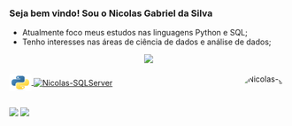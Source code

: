 ### Seja bem vindo! Sou o Nicolas Gabriel da Silva


- Atualmente foco meus estudos nas linguagens Python e SQL;
- Tenho interesses nas áreas de ciência de dados e análise de dados;

<div align="center">
  <a href="https://github.com/nicolasdsgabriel
  <img height="180em" src="https://github-readme-stats.vercel.app/api?username=nicolasdsgabriel&theme=dark&include_all_commits=true&count_private=true"/>
  <img height="180em" src="https://github-readme-stats.vercel.app/api/top-langs/?username=nicolasdsgabriel&layout=compact&langs_count=7&theme=dark"/>
</div>
<div style="display: inline_block"><br>
  <img align="center" alt="Nicolas-Python" height="30" width="40" src="https://raw.githubusercontent.com/devicons/devicon/master/icons/python/python-original.svg">
  <img align="center" alt="Nicolas-SQLServer" height="30" width="40" src="<img src="https://cdn.jsdelivr.net/gh/devicons/devicon/icons/microsoftsqlserver/microsoftsqlserver-plain.svg">
   <img align="right" alt="Nicolas-gif" height="150" style="border-radius:50px;" src="https://media4.giphy.com/media/tSqwsQ1dMq9xC6cqlP/giphy.gif?cid=790b761134d8165c9484e70caf32fd49a0998b110833fb75&rid=giphy.gif&ct=g">
</div>

##

<div>
  <a href = "mailto:nicolasdsgabriel@gmail.com"><img src="https://img.shields.io/badge/-Gmail-%23333?style=for-the-badge&logo=gmail&logoColor=white" target="_blank"></a>
  <a href="https://www.linkedin.com/in/nicolas-gabriel-da-silva-626a211b3/" target="_blank"><img src="https://img.shields.io/badge/-LinkedIn-%230077B5?style=for-the-badge&logo=linkedin&logoColor=white" target="_blank"></a>
 </div>

